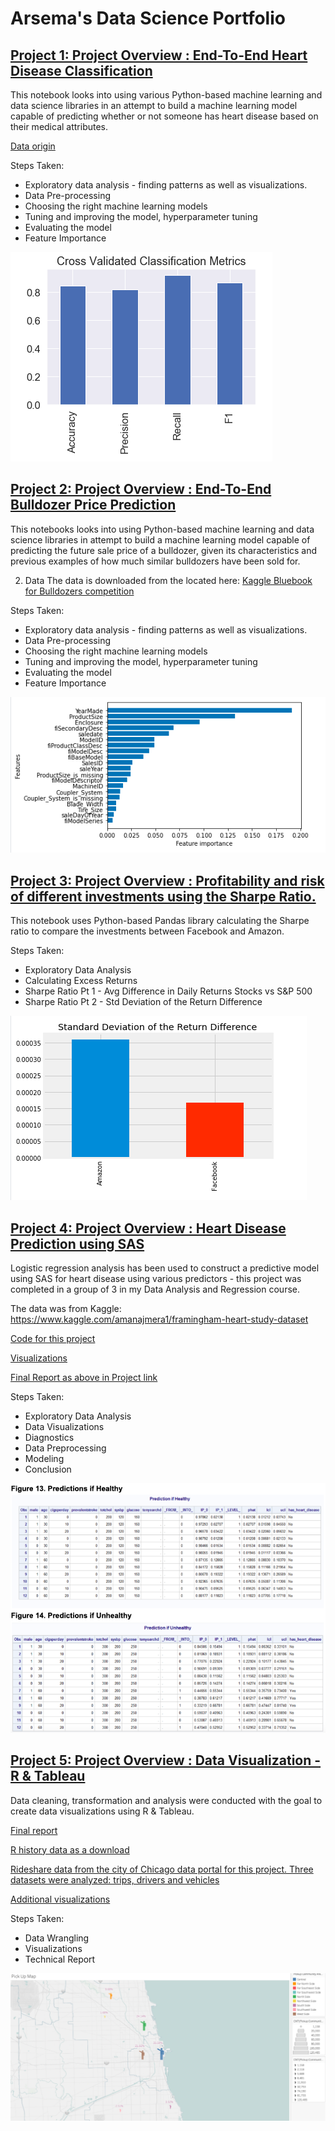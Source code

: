  # Arsema's Data Science Portfolio

## [Project 1: Project Overview : End-To-End Heart Disease Classification](https://github.com/ArsemaBesera/HeartDiseaseClassification/blob/master/end-to-end-heart-disease-classification.ipynb)
This notebook looks into using various Python-based machine learning and data science libraries in an attempt to build a machine learning model capable of predicting whether or not someone has heart disease based on their medical attributes.


[Data origin ](http://archive.ics.uci.edu/ml/datasets/Heart+Disease)


Steps Taken:
* Exploratory data analysis - finding patterns as well as visualizations.
* Data Pre-processing
* Choosing the right machine learning models
* Tuning and improving the model, hyperparameter tuning
* Evaluating the model
* Feature Importance


![](/images/Screen%20Shot%202020-08-27%20at%201.16.07%20PM.png)




## [Project 2: Project Overview : End-To-End Bulldozer Price Prediction](https://github.com/ArsemaBesera/Bulldozer-Price-Prediction/blob/master/Bulldozer%20Price%20Prediction.ipynb)

This notebooks looks into using Python-based machine learning and data science libraries in attempt to build a machine learning model capable of predicting the future sale price of a bulldozer, given its characteristics and previous examples of how much similar bulldozers have been sold for.

2. Data
The data is downloaded from the located here: [Kaggle Bluebook for Bulldozers competition](https://www.kaggle.com/c/bluebook-for-bulldozers/data)

Steps Taken: 
* Exploratory data analysis - finding patterns as well as visualizations.
* Data Pre-processing
* Choosing the right machine learning models
* Tuning and improving the model, hyperparameter tuning
* Evaluating the model
* Feature Importance


![](/images/Screen%20Shot%202020-09-02%20at%2012.58.58%20PM.png)


## [Project 3: Project Overview : Profitability and risk of different investments using the Sharpe Ratio.](https://github.com/ArsemaBesera/Sharpe-Ratio-Project/blob/master/Sharpe%20Ratio%20Complete%20Project.ipynb)

This notebook uses Python-based Pandas library calculating the Sharpe ratio to compare the investments between Facebook and Amazon. 

Steps Taken: 
* Exploratory Data Analysis 
* Calculating Excess Returns
* Sharpe Ratio Pt 1 - Avg Difference in Daily Returns Stocks vs S&P 500
* Sharpe Ratio Pt 2 - Std Deviation of the Return Difference

![](/images/Screen%20Shot%202020-09-02%20at%203.32.23%20PM.png)



## [Project 4: Project Overview : Heart Disease Prediction using SAS](https://docs.google.com/document/d/1WjyLIZy3Z77E65dbrs7RigIHa_jq6qkouBWKnh8tpHU/edit?usp=sharing)

Logistic regression analysis has been used to construct a predictive model using SAS for heart disease using various predictors - this project was completed in a group of 3 in my Data Analysis and Regression course. 

The data was from Kaggle: https://www.kaggle.com/amanajmera1/framingham-heart-study-dataset

[Code for this project](https://docs.google.com/document/d/127ocusVnnYgD9p4_Vnb-2Tw0bumUPPx2OM2BglBISXA/edit?usp=sharing) 

[Visualizations](https://docs.google.com/document/d/1-x1IDZcvbVrmXz0vmHtqfRuArYAc1x6Ffk6g2Jdh5Bc/edit?usp=sharing)


[Final Report as above in Project link](https://docs.google.com/document/d/1WjyLIZy3Z77E65dbrs7RigIHa_jq6qkouBWKnh8tpHU/edit?usp=sharing)

Steps Taken: 
* Exploratory Data Analysis
* Data Visualizations
* Diagnostics
* Data Preprocessing 
* Modeling 
* Conclusion 

![](/images/Screen%20Shot%202020-09-02%20at%204.37.57%20PM.png)



## [Project 5: Project Overview : Data Visualization - R & Tableau](https://docs.google.com/document/d/1WjyLIZy3Z77E65dbrs7RigIHa_jq6qkouBWKnh8tpHU/edit?usp=sharing)

Data cleaning, transformation and analysis were conducted with the goal to create data visualizations using R & Tableau.


[Final report](https://docs.google.com/document/d/1jH7Zzp-9sXk-5gYlNLpz3H6z_vr4rVLWHqQox_Vg98U/edit?usp=sharing)

[R history data as a download](https://drive.google.com/file/d/1lISf7lKWuLACwFh56snMuiEM2MnGl2E6/view?usp=sharing)


[Rideshare data from the city of Chicago data portal for this project. Three datasets were analyzed: trips, drivers and vehicles](https://data.cityofchicago.org/Transportation/Transportation-Network-Providers-Trips/m6dm-c72p)  



[Additional visualizations](https://docs.google.com/document/d/1h6IrJJlAeT8rwFtXRvbXQGAznyDuV6ddvc35QbjYtFQ/edit?usp=sharing)

Steps Taken: 
* Data Wrangling
* Visualizations 
* Technical Report 

![](/images/Screen%20Shot%202020-09-02%20at%204.26.19%20PM.png)
